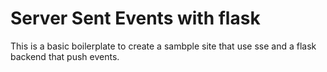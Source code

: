 # Server Sent Events with flask 

This is a basic boilerplate to create a sambple site that use sse
and a flask backend that push events.
